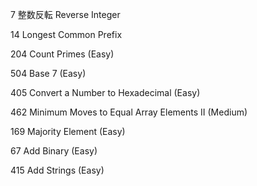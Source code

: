 7  整数反転 Reverse Integer  

14 Longest Common Prefix  


204 Count Primes (Easy)  


504 Base 7 (Easy)  

405 Convert a Number to Hexadecimal (Easy)

462 Minimum Moves to Equal Array Elements II (Medium)

169 Majority Element (Easy)

67 Add Binary (Easy)

415 Add Strings (Easy)
